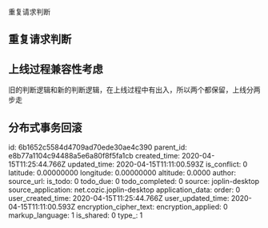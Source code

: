 重复请求判断

## 重复请求判断
## 上线过程兼容性考虑
旧的判断逻辑和新的判断逻辑，在上线过程中有出入，所以两个都保留，上线分两步走
## 分布式事务回滚


id: 6b1652c5584d4709ad70ede30ae4c390
parent_id: e8b77a1104c94488a5e6a80f8f5fa1cb
created_time: 2020-04-15T11:25:44.766Z
updated_time: 2020-04-15T11:11:00.593Z
is_conflict: 0
latitude: 0.00000000
longitude: 0.00000000
altitude: 0.0000
author: 
source_url: 
is_todo: 0
todo_due: 0
todo_completed: 0
source: joplin-desktop
source_application: net.cozic.joplin-desktop
application_data: 
order: 0
user_created_time: 2020-04-15T11:25:44.766Z
user_updated_time: 2020-04-15T11:11:00.593Z
encryption_cipher_text: 
encryption_applied: 0
markup_language: 1
is_shared: 0
type_: 1